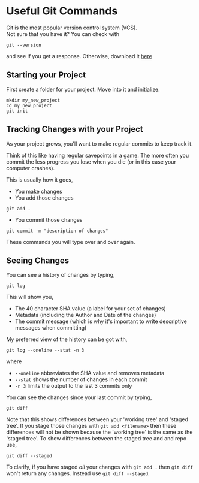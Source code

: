 # Useful Git Commands
Git is the most popular version control system (VCS).  
Not sure that you have it? You can check with
```
git --version
```
and see if you get a response. Otherwise, download it [here](https://git-scm.com/downloads)

## Starting your Project
First create a folder for your project. Move into it and initialize.
```
mkdir my_new_project
cd my_new_project
git init
```

## Tracking Changes with your Project
As your project grows, you'll want to make regular commits to keep track it. 

Think of this like having regular savepoints in a game. The more often you commit the less progress you lose when you die (or in this case your computer crashes).

This is usually how it goes,
* You make changes
* You add those changes
```
git add .
```
* You commit those changes
```
git commit -m "description of changes"
```

These commands you will type over and over again.

## Seeing Changes
You can see a history of changes by typing,
```
git log
```
This will show you,
* The 40 character SHA value (a label for your set of changes)
* Metadata (including the Author and Date of the changes)
* The commit message (which is why it's important to write descriptive messages when committing)

My preferred view of the history can be got with,
```
git log --oneline --stat -n 3
```
where
* `--oneline` abbreviates the SHA value and removes metadata
* `--stat` shows the number of changes in each commit 
* `-n 3` limits the output to the last 3 commits only


You can see the changes since your last commit by typing,
```
git diff
```
Note that this shows differences between your 'working tree' and 'staged tree'. If you stage those changes with `git add <filename>` then these differences will not be shown because the 'working tree' is the same as the 'staged tree'. To show differences between the staged tree and and repo use,
```
git diff --staged
```
To clarify, if you have staged *all* your changes with `git add .` then `git diff` won't return any changes. Instead use `git diff --staged`.







